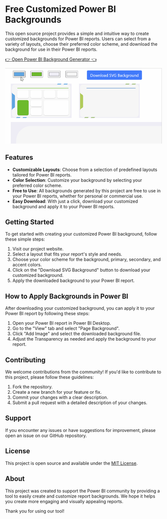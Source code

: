 # Free Customized Power BI Backgrounds

This open source project provides a simple and intuitive way to create customized backgrounds for Power BI reports. Users can select from a variety of layouts, choose their preferred color scheme, and download the background for use in their Power BI reports.

[👉 Open Power BI Background Generator 👈](https://zerg00s.github.io/power-bi-backgrounds/index.html)


![Demo](img/demo.gif)


## Features

- **Customizable Layouts**: Choose from a selection of predefined layouts tailored for Power BI reports.
- **Color Selection**: Customize your background by selecting your preferred color scheme.
- **Free to Use**: All backgrounds generated by this project are free to use in your Power BI reports, whether for personal or commercial use.
- **Easy Download**: With just a click, download your customized background and apply it to your Power BI reports.

## Getting Started

To get started with creating your customized Power BI background, follow these simple steps:

1. Visit our project website.
2. Select a layout that fits your report's style and needs.
3. Choose your color scheme for the background, primary, secondary, and accent colors.
4. Click on the "Download SVG Background" button to download your customized background.
5. Apply the downloaded background to your Power BI report.

## How to Apply Backgrounds in Power BI

After downloading your customized background, you can apply it to your Power BI report by following these steps:

1. Open your Power BI report in Power BI Desktop.
2. Go to the "View" tab and select "Page Background".
3. Click "Add Image" and select the downloaded background file.
4. Adjust the Transparency as needed and apply the background to your report.

## Contributing

We welcome contributions from the community! If you'd like to contribute to this project, please follow these guidelines:

1. Fork the repository.
2. Create a new branch for your feature or fix.
3. Commit your changes with a clear description.
4. Submit a pull request with a detailed description of your changes.

## Support

If you encounter any issues or have suggestions for improvement, please open an issue on our GitHub repository.

## License

This project is open source and available under the [MIT License](LICENSE).

## About

This project was created to support the Power BI community by providing a tool to easily create and customize report backgrounds. We hope it helps you create more engaging and visually appealing reports.

Thank you for using our tool!

